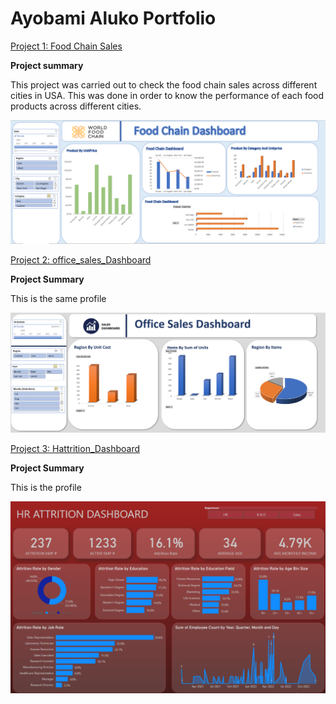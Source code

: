 # Ayobami Aluko Portfolio
[Project 1: Food Chain Sales](https://github.com/israel2rise/Ayobami_Data)

**Project summary**

This project was carried out to check the food chain sales across different cities in USA. This was done in order to know the performance of each food products across different cities.

![Food_Chain_Dashboard](Food_Chain_Dashboard.PNG)


[Project 2: office_sales_Dashboard](https://github.com/israel2rise/Ayobami_Data)

**Project Summary**

This is the same profile

![office_sales_Dashboard](office_sales_Dashboard.PNG)


[Project 3: Hattrition_Dashboard](https://github.com/israel2rise/Ayobami_Data)

**Project Summary**

This is the profile

![Hattrition_Dashboard](Hattrition_Dashboard.PNG)
